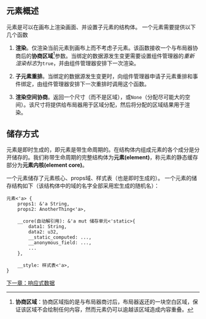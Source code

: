 ## 元素概述

元素是可以在画布上渲染画面、并设置子元素的结构体。
一个元素需要提供以下几个函数

1. **渲染**。仅渲染当前元素到画布上而不考虑子元素。该函数接收一个与布局器协商后的**协商区域**[^areas]参数。当绑定的数据源发生变更需要设置组件管理器的*重新渲染标志*为`true`，并由组件管理器安排下一次渲染。
   
2. **子元素重排**。当绑定的数据源发生变更时，向组件管理器申请子元素重排和事件绑定，由组件管理器安排下一次重排时调用这个函数。

3. **渲染空间协商**。返回一个尺寸（而不是区域），或`None`（分配尽可能大的空间）。该尺寸将提供给布局器用于区域分配，然后将分配的区域结果用于渲染。

## 储存方式
元素是即时生成的，即元素是带生命周期的。在结构体内组成元素的各个成分是分开储存的。我们称带生命周期的完整结构体为**元素(element)**，称元素的静态缓存部分为**元素内核(element core)**。

一个元素储存了元素核心、props域、样式表（也是即时生成的）。
一个元素的储存结构如下（该结构体中的域的名字全部采用宏生成的随机名）：
```
元素<'a> {
    props1: &'a String,
    props2: AnotherThing<'a>,

    __core(自动解引用): &'a mut 储存单元<'static>{
        data1: String,
        data2: u32,
        __static_computed: ...,
        __anonymous_field: ...,
        ...
    },

    __style: 样式表<'a>,
}
```

[下一章：响应式数据](responsible_data.md)

[^areas]: **协商区域**：协商区域指的是与布局器商讨后，布局器返还的一块空白区域，保证该区域不会绘制任何内容，然而元素仍可以逾越该区域造成内容重叠。